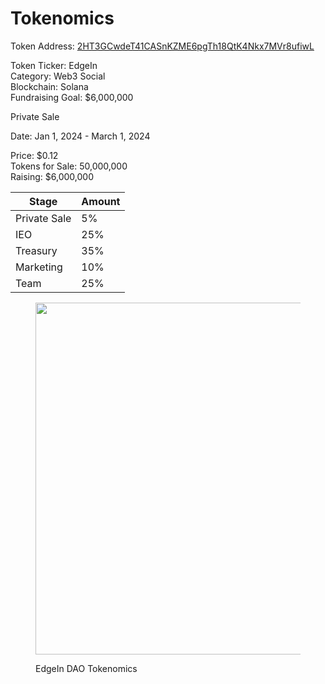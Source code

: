 # Tokenomics

Token Address:          [2HT3GCwdeT41CASnKZME6pgTh18QtK4Nkx7MVr8ufiwL](https://explorer.solana.com/address/2HT3GCwdeT41CASnKZME6pgTh18QtK4Nkx7MVr8ufiwL)

Token Ticker:                          EdgeIn\
Category:                                Web3 Social\
Blockchain:                             Solana\
Fundraising Goal:                  $6,000,000



Private Sale&#x20;

Date: Jan 1, 2024 - March 1, 2024&#x20;

Price:   $0.12\
Tokens for Sale: 50,000,000 \
Raising: $6,000,000&#x20;

| Stage        | Amount |
| ------------ | ------ |
| Private Sale | 5%     |
| IEO          | 25%    |
| Treasury     | 35%    |
| Marketing    | 10%    |
| Team         | 25%    |



<figure><img src=".gitbook/assets/Screenshot 2024-01-04 at 6.20.27 AM.png" alt="" width="563"><figcaption><p>EdgeIn DAO Tokenomics</p></figcaption></figure>

